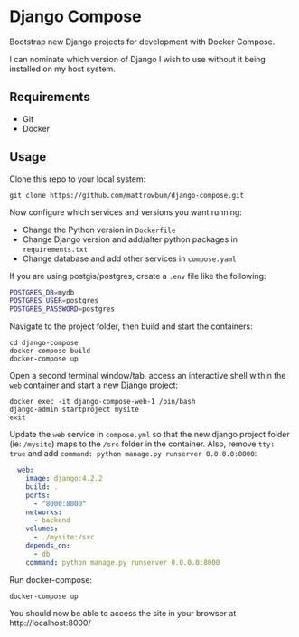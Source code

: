 # Django Compose

Bootstrap new Django projects for development with Docker Compose.

I can nominate which version of Django I wish to use without it being installed on my host system.

## Requirements

* Git
* Docker

## Usage

Clone this repo to your local system:

    git clone https://github.com/mattrowbum/django-compose.git

Now configure which services and versions you want running:

* Change the Python version in `Dockerfile`
* Change Django version and add/alter python packages in `requirements.txt`
* Change database and add other services in `compose.yaml`

If you are using postgis/postgres, create a `.env` file like the following:

```bash
POSTGRES_DB=mydb
POSTGRES_USER=postgres
POSTGRES_PASSWORD=postgres
```

Navigate to the project folder, then build and start the containers:

    cd django-compose
    docker-compose build
    docker-compose up

Open a second terminal window/tab, access an interactive shell within the `web` container and start a new Django project:

    docker exec -it django-compose-web-1 /bin/bash
    django-admin startproject mysite
    exit

Update the `web` service in `compose.yml` so that the new django project folder (ie: `/mysite`) maps to the `/src` folder in the container. Also, remove `tty: true` and add `command: python manage.py runserver 0.0.0.0:8000`:

```yaml
  web:
    image: django:4.2.2
    build: .
    ports:
      - "8000:8000"
    networks:
      - backend
    volumes:
      - ./mysite:/src
    depends_on:
      - db
    command: python manage.py runserver 0.0.0.0:8000
```

Run docker-compose:

    docker-compose up

You should now be able to access the site in your browser at http://localhost:8000/

